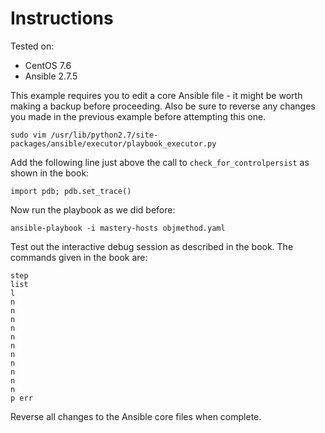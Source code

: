 # Instructions

Tested on:
- CentOS 7.6
- Ansible 2.7.5

This example requires you to edit a core Ansible file - it might be worth making a backup before proceeding. Also be sure to reverse any changes you made in the previous example before attempting this one.

    sudo vim /usr/lib/python2.7/site-packages/ansible/executor/playbook_executor.py

Add the following line just above the call to `check_for_controlpersist` as shown in the book:

    import pdb; pdb.set_trace()

Now run the playbook as we did before:

    ansible-playbook -i mastery-hosts objmethod.yaml

Test out the interactive debug session as described in the book. The commands given in the book are:

    step
    list
    l
    n
    n
    n
    n
    n
    n
    n
    n
    n
    n
    n
    p err

Reverse all changes to the Ansible core files when complete.
